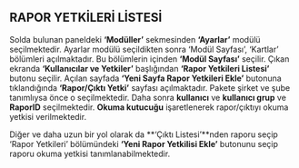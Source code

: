 
## RAPOR YETKİLERİ LİSTESİ

Solda bulunan paneldeki **‘Modüller’** sekmesinden **‘Ayarlar’** modülü seçilmektedir. Ayarlar modülü seçildikten sonra ‘Modül Sayfası’, ‘Kartlar’ bölümleri açılmaktadır. Bu bölümlerin içinden **‘Modül Sayfası’** seçilir. Çıkan ekranda **‘Kullanıcılar ve Yetkiler’** başlığından **‘Rapor Yetkileri Listesi’** butonu seçilir. Açılan sayfada **‘Yeni Sayfa Rapor Yetkileri Ekle’** butonuna tıklandığında **‘Rapor/Çıktı Yetki’** sayfası açılmaktadır. Pakete şirket ve şube tanımlıysa önce o seçilmektedir. Daha sonra **kullanıcı** ve **kullanıcı grup** ve **RaporID** seçilmektedir. **Okuma kutucuğu** işaretlenerek rapor/çıktıyı okuma yetkisi verilmektedir. 

Diğer ve daha uzun bir yol olarak da **‘Çıktı Listesi’**nden raporu seçip ‘Rapor Yetkileri’ bölümündeki **‘Yeni Rapor Yetkilisi Ekle’** butonunu seçip raporu okuma yetkisi tanımlanabilmektedir. 
